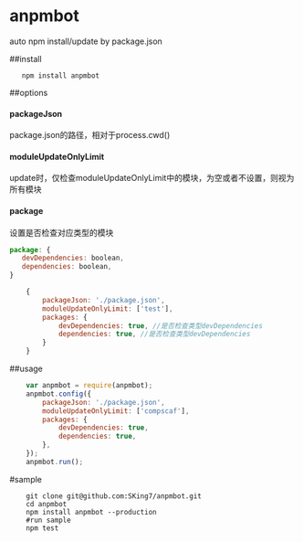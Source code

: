 # anpmbot
auto npm install/update by package.json

##install
```shell
   npm install anpmbot
```
##options
#### packageJson

package.json的路径，相对于process.cwd()

#### moduleUpdateOnlyLimit

update时，仅检查moduleUpdateOnlyLimit中的模块，为空或者不设置，则视为所有模块

#### package

设置是否检查对应类型的模块

```js
package: {
   devDependencies: boolean,
   dependencies: boolean, 
}

```

```js
    {
        packageJson: './package.json', 
        moduleUpdateOnlyLimit: ['test'], 
        packages: {
            devDependencies: true, //是否检查类型devDependencies
            dependencies: true, //是否检查类型devDependencies
        }
    }
```
##usage

```js
    var anpmbot = require(anpmbot);
    anpmbot.config({
        packageJson: './package.json',
        moduleUpdateOnlyLimit: ['compscaf'],
        packages: {
            devDependencies: true,
            dependencies: true,
        },
    });
    anpmbot.run();
```

#sample

```shell
    git clone git@github.com:SKing7/anpmbot.git
    cd anpmbot
    npm install anpmbot --production
    #run sample
    npm test
```
